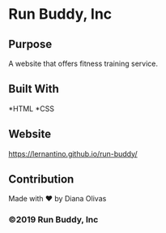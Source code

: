 # Run Buddy, Inc

## Purpose
A website that offers fitness training service.

## Built With
*HTML
*CSS

## Website
https://lernantino.github.io/run-buddy/

## Contribution
Made with ❤️ by Diana Olivas

### ©️2019 Run Buddy, Inc 

